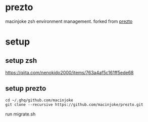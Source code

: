 # prezto
macinjoke zsh environment management.
forked from [prezto](https://github.com/sorin-ionescu/prezto)

# setup

## setup zsh
https://qiita.com/nenokido2000/items/763a4af5c161ff5ede68

## setup prezto

```
cd ~/.ghq/github.com/macinjoke
git clone --recursive https://github.com/macinjoke/prezto.git
```

run migrate.sh

